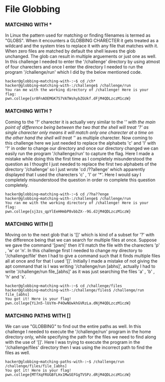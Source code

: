 # File Globbing

### MATCHING WITH *

In Linux the pattern used for matching or finding filenames is termed as "GLOBS". When it
encounters a GLOBBING CHARECTER it gets treated as a wildcard and the system tries to 
replace it with any file that matches with it. When zero files are matched by default
the shell leaves the glob unchanged. The glob can result in multiple arguements or
just one as well. In this challenge I needed to enter the '/challenge' directory 
by using atmost of four charecters and once I enter the directory I needed to run
the program '/challenge/run' which I did by the below mentioned code.
```
hacker@globbing~matching-with-:~$ cd /ch*
hacker@globbing~matching-with-:/challenge$ /challenge/run
You ran me with the working directory of /challenge! Here is your flag:
pwn.college{sr8FnAOEMGK7S7VATWshybZGUkf.dFjM4QDLzczM1czW}
```

### MATCHING WITH ?

Coming to the '?' charecter it is actually very similar to the '*' with the main point
of difference being between the two that the shell will treat '?' as single charecter
only means it will match only one charecter at a time on the other hand the shell will
treat '*' as multiple charecter. Now coming to this challenge here we just needed to 
replace the alphabets 'c' and 'l' with '?' in order to change our directory and once
our directory changed we can easily run the program '/challenge/run' to capture the
flag. Here I made a mistake while doing this the first time as I completely 
misunderstood the question as I thought I just needed to replace the first two 
alphabets of the directory '/challenge' so I just wrote 'cd /??allenge' which 
apparently displayed that I used the charecters 'c' , 'l' or '*'. Here I would say
I completely misunderstood the question in order ro complete this question completely.
```
hacker@globbing~matching-with-:~$ cd /?ha??enge
hacker@globbing~matching-with-:/challenge$ /challenge/run
You ran me with the working directory of /challenge! Here is your flag:
pwn.college{sj3zs_qpYlEeHHmbP8vbbZX--9G.dJjM4QDLzczM1czW}
```

### MATCHING WITH []

Moving on to the next glob that is '[]' which is kind of a subset for '?' with the 
difference being that we can search for multiple files at once. Suppose we gave the 
command '[pwn]' then it'll match the file with the charecters 'p' , 'w' or 'n'.
In this challenge first I needed to change my directory to '/challenge/file' then
I had to give a command such that it finds multiple files all at once and for that
I used '[]'. Initially I made a mistake of not giving the apt command that is I was
writing '/challenge/run [abhs]', actually I had to write '/challenge/run file_[abhs]'
as it was just searching the files 'a' , 'b' , 'h' and 's'.
```
hacker@globbing~matching-with-:~$ cd /challenge/files
hacker@globbing~matching-with-:/challenge/files$ /challenge/run file_[abhs]
You got it! Here is your flag!
pwn.college{YiJn5-lUsYm-P4OwNUwkhGVRzLa.dNjM4QDLzczM1czW}
```

### MATCHING PATHS WITH []

We can use "GLOBBING" to find out the entire paths as well. In this challenge I needed
to execute the '/challenge/run' program in the home directory only, while specifying
the path for the files we need to find along with the use of '[]'. Here I was
trying to execute the program in the '/challenge/files' directory then I was using
the incorrect path to find the files as well.
```
hacker@globbing~matching-paths-with-:~$ /challenge/run /challenge/files/file_[abhs]
You got it! Here is your flag!
pwn.college{MTfXqFRUGBfLHx1MwSEFGgTVSPz.dRjM4QDLzczM1czW}
```
